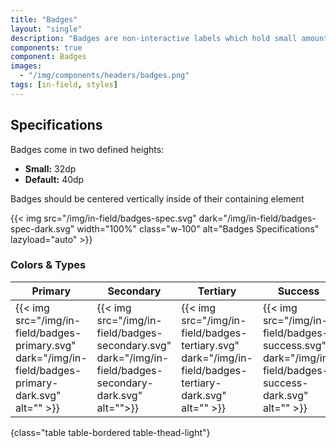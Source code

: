 ```yaml
---
title: "Badges"
layout: "single"
description: "Badges are non-interactive labels which hold small amounts of information."
components: true
component: Badges
images:
  - "/img/components/headers/badges.png"
tags: [in-field, styles]
---
```


## Specifications

Badges come in two defined heights:

- **Small:** 32dp
- **Default:** 40dp

Badges should be centered vertically inside of their containing element

{{< img src="/img/in-field/badges-spec.svg" dark="/img/in-field/badges-spec-dark.svg" width="100%" class="w-100" alt="Badges Specifications" lazyload="auto" >}}

### Colors & Types

<!-- prettier-ignore-start -->
| Primary | Secondary | Tertiary | Success | Warning | Danger |
| ------- | --------- | -------- | ------- | ------- | ------ |
| {{< img src="/img/in-field/badges-primary.svg" dark="/img/in-field/badges-primary-dark.svg" alt="" >}}   | {{< img src="/img/in-field/badges-secondary.svg" dark="/img/in-field/badges-secondary-dark.svg" alt="">}}     | {{< img src="/img/in-field/badges-tertiary.svg" dark="/img/in-field/badges-tertiary-dark.svg" alt="" >}}    | {{< img src="/img/in-field/badges-success.svg" dark="/img/in-field/badges-success-dark.svg" alt="" >}}   | {{< img src="/img/in-field/badges-warning.svg" dark="/img/in-field/badges-warning-dark.svg" alt="" >}}   | {{< img src="/img/in-field/badges-danger.svg" dark="/img/in-field/badges-danger-dark.svg" alt="">}} |
{class="table table-bordered table-thead-light"}
<!-- prettier-ignore-end -->
